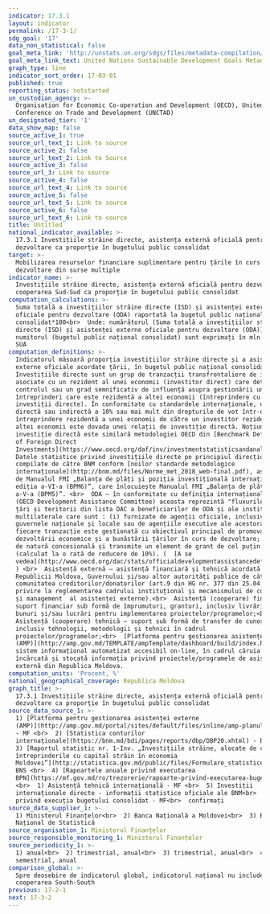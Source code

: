 ```yaml
---
indicator: 17.3.1
layout: indicator
permalink: /17-3-1/
sdg_goal: '17'
data_non_statistical: false
goal_meta_link: 'http://unstats.un.org/sdgs/files/metadata-compilation/Metadata-Goal-17.pdf'
goal_meta_link_text: United Nations Sustainable Development Goals Metadata (pdf 468kB)
graph_type: line
indicator_sort_order: 17-03-01
published: true
reporting_status: notstarted
un_custodian_agency: >-
  Organisation for Economic Co-operation and Development (OECD), United Nations
  Conference on Trade and Development (UNCTAD)
un_designated_tier: '1'
data_show_map: false
source_active_1: true
source_url_text_1: Link to source
source_active_2: false
source_url_text_2: Link to Source
source_active_3: false
source_url_3: Link to source
source_active_4: false
source_url_text_4: Link to source
source_active_5: false
source_url_text_5: Link to source
source_active_6: false
source_url_text_6: Link to source
title: Untitled
national_indicator_available: >-
  17.3.1 Investițiile străine directe, asistența externă oficială pentru
  dezvoltare ca proporție în bugetului public consolidat
target: >-
  Mobilizarea resurselor financiare suplimentare pentru țările în curs de
  dezvoltare din surse multiple
indicator_name: >-
  Investițiile străine directe, asistența externă oficială pentru dezvoltare și
  cooperarea Sud-Sud ca proporție în bugetului public consolidat
computation_calculations: >-
  Suma totală a investițiilor străine directe (ISD) și asistenței externe
  oficiale pentru dezvoltare (ODA) raportată la bugetul public național
  consolidat*100<br>  Unde: numărătorul (Suma totală a investițiilor străine
  directe (ISD) și asistenței externe oficiale pentru dezvoltare (ODA)), cât și
  numitorul (bugetul public național consolidat) sunt exprimați în mln. Dolari
  SUA
computation_definitions: >-
  Indicatorul măsoară proporția investițiilor străine directe și a asistenței
  externe oficiale acordate țării, în bugetul public național consolidat.<br> 
  Investițiile directe sunt un grup de tranzacții transfrontaliere de investire
  asociate cu un rezident al unei economii (investitor direct) care deține
  controlul sau un grad semnificativ de influență asupra gestionării unei
  întreprinderi care este rezidentă a altei economii (întreprindere cu
  investiții directe). În conformitate cu standardele internaționale, deținerea
  directă sau indirectă a 10% sau mai mult din drepturile de vot într-o
  întreprindere rezidentă a unei economii de către un investitor rezident al
  altei economii este dovada unei relații de investiție directă. Noțiunea de
  investiție directă este similară metodologiei OECD din [Benchmark Definition
  of Foreign Direct
  Investments](https://www.oecd.org/daf/inv/investmentstatisticsandanalysis/40193734.pdf).<br> 
  Datele statistice privind investițiile directe pe principiul direcțional sunt
  compilate de către BNM conform [noilor standarde metodologice
  internaționale](http://bnm.md/files/Norme_met_2018_web-final.pdf), asigurate
  de Manualul FMI „Balanța de plăți și poziția investițională internațională,
  ediția a-VI-a (BPM6)”, care înlocuiește Manualul FMI „Balanța de plăți, ediția
  a-V-a (BPM5)”. <br>  ODA – în conformitate cu definiția internațională DAC
  (OECD Development Assistance Committee) aceasta reprezintă "fluxurile către
  țări și teritorii din lista DAC a beneficiarilor de ODA și ale instituțiilor
  multilaterale care sunt : (i) furnizate de agenții oficiale, inclusiv de
  guvernele naționale și locale sau de agențiile executive ale acestora; și (ii)
  fiecare tranzacție este gestionată cu obiectivul principal de promovare a
  dezvoltării economice și a bunăstării țărilor în curs de dezvoltare; și este
  de natură concesională și transmite un element de grant de cel puțin 25%
  (calculat la o rată de reducere de 10%). (  [A se
  vedea](http://www.oecd.org/dac/stats/officialdevelopmentassistancedefinitionandcoverage.htm)
  ) <br>  Asistență externă – asistență financiară și tehnică acordată
  Republicii Moldova, Guvernului și/sau altor autorități publice de către
  comunitatea creditorilor/donatorilor (art.9 din HG nr. 377 din 25.04.2018, cu
  privire la reglementarea cadrului instituțional și mecanismului de coordonare
  și management  al asistenței externe).<br>  Asistență (cooperare) financiară –
  suport financiar sub formă de împrumuturi, granturi, inclusiv livrări de
  bunuri și/sau lucrări pentru implementarea proiectelor/programelor;<br> 
  Asistență (cooperare) tehnică – suport sub formă de transfer de cunoștințe,
  inclusiv tehnologii, metodologii și tehnici în cadrul
  proiectelor/programelor;<br>  [Platforma pentru gestionarea asistenței externe
  (AMP)](http://amp.gov.md/TEMPLATE/ampTemplate/dashboard/build/index.html) –
  sistem informațional automatizat accesibil on-line, în cadrul căruia este
  încărcată și stocată informația privind proiectele/programele de asistență
  externă din Republica Moldova.
computation_units: 'Procent, %'
national_geographical_coverage: Republica Moldova
graph_title: >-
  17.3.1 Investițiile străine directe, asistența externă oficială pentru
  dezvoltare ca proporție în bugetului public consolidat
source_data_source_1: >-
  1) [Platforma pentru gestionarea asistenței externe
  (AMP)](http://amp.gov.md/portal/sites/default/files/inline/amp-planul_de_gestiune_a_datelor_0.pdf)
  - MF <br>  2) [Statistica conturilor
  internaționale](https://bnm.md/bdi/pages/reports/dbp/DBP20.xhtml) - BNM<br> 
  3) [Raportul statistic nr. 1-Inv. „Investițiile străine, alocate de către
  întreprinderile cu capital străin în economia
  Moldovei”](http://statistica.gov.md/public/files/Formulare_statistice_2009/Finante/1_invest_2009.pdf),
  BNS <br>  4) [Rapoartele anuale privind executarea
  BPN](https://mf.gov.md/ro/trezorerie/rapoarte-privind-executarea-bugetului/rapoarte-anuale)
  <br>  1) Asistență tehnică internațională - MF <br>  5) Investiții
  internaționale directe - informații statistice oficiale ale BNM<br>  6) Raport
  privind execuția bugetului consolidat - MF<br>  confirmați
source_data_supplier_1: >-
  1) Ministerul Finanțelor<br>  2) Banca Națională a Moldovei<br>  3) Biroul
  Național de Statistică
source_organisation_1: Ministerul Finanțelor
source_responsible_monitoring_1: Ministerul Finanțelor
source_periodicity_1: >-
  1) anual<br>  2) trimestrial, anual<br>  3) trimestrial, anual<br>  4) lunar,
  semestrial, anual
comparison_global: >-
  Spre deosebire de indicatorul global, indicatorul național nu include
  cooperarea South-South
previous: 17-2-1
next: 17-3-2
---
```

